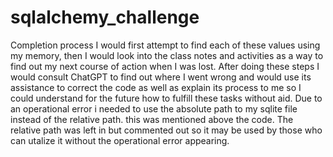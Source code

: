 # sqlalchemy_challenge

Completion process I would first attempt to find each of these values using my memory, then I would look into the class notes and activities as a way to find out my next course of action when I was lost. After doing these steps I would consult ChatGPT to find out where I went wrong and would use its assistance to correct the code as well as explain its process to me so I could understand for the future how to fulfill these tasks without aid. Due to an operational error i needed to use the absolute path to my sqlite file instead of the relative path. this was mentioned above the code. The relative path was left in but commented out so it may be used by those who can utalize it without the operational error appearing.
